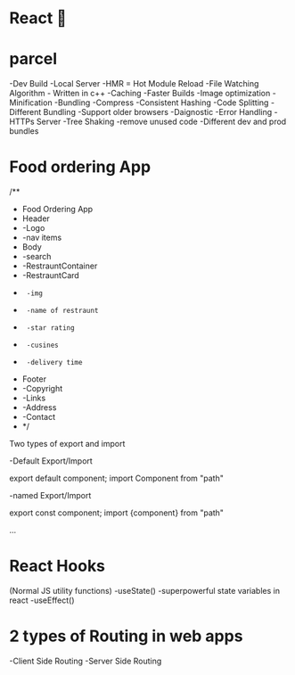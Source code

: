# React 🚀

# parcel

-Dev Build
-Local Server
-HMR = Hot Module Reload
-File Watching Algorithm - Written in c++
-Caching -Faster Builds
-Image optimization
-Minification
-Bundling
-Compress
-Consistent Hashing
-Code Splitting
-Different Bundling -Support older browsers
-Daignostic
-Error Handling
-HTTPs Server
-Tree Shaking -remove unused code
-Different dev and prod bundles

# Food ordering App

/\*\*

- Food Ordering App
- Header
- -Logo
- -nav items
- Body
- -search
- -RestrauntContainer
- -RestrauntCard
-      -img
-      -name of restraunt
-      -star rating
-      -cusines
-      -delivery time
- Footer
- -Copyright
- -Links
- -Address
- -Contact
- \*/

Two types of export and import

-Default Export/Import

export default component;
import Component from "path"

-named Export/Import

export const component;
import {component} from "path"

...

# React Hooks

(Normal JS utility functions)
-useState() -superpowerful state variables in react
-useEffect()

# 2 types of Routing in web apps
 -Client Side Routing
 -Server Side Routing
